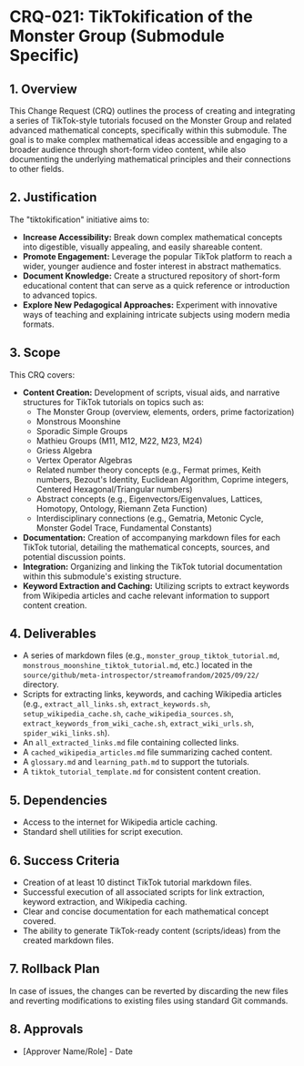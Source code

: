 # CRQ-021: TikTokification of the Monster Group (Submodule Specific)

## 1. Overview

This Change Request (CRQ) outlines the process of creating and integrating a series of TikTok-style tutorials focused on the Monster Group and related advanced mathematical concepts, specifically within this submodule. The goal is to make complex mathematical ideas accessible and engaging to a broader audience through short-form video content, while also documenting the underlying mathematical principles and their connections to other fields.

## 2. Justification

The "tiktokification" initiative aims to:
*   **Increase Accessibility:** Break down complex mathematical concepts into digestible, visually appealing, and easily shareable content.
*   **Promote Engagement:** Leverage the popular TikTok platform to reach a wider, younger audience and foster interest in abstract mathematics.
*   **Document Knowledge:** Create a structured repository of short-form educational content that can serve as a quick reference or introduction to advanced topics.
*   **Explore New Pedagogical Approaches:** Experiment with innovative ways of teaching and explaining intricate subjects using modern media formats.

## 3. Scope

This CRQ covers:
*   **Content Creation:** Development of scripts, visual aids, and narrative structures for TikTok tutorials on topics such as:
    *   The Monster Group (overview, elements, orders, prime factorization)
    *   Monstrous Moonshine
    *   Sporadic Simple Groups
    *   Mathieu Groups (M11, M12, M22, M23, M24)
    *   Griess Algebra
    *   Vertex Operator Algebras
    *   Related number theory concepts (e.g., Fermat primes, Keith numbers, Bezout's Identity, Euclidean Algorithm, Coprime integers, Centered Hexagonal/Triangular numbers)
    *   Abstract concepts (e.g., Eigenvectors/Eigenvalues, Lattices, Homotopy, Ontology, Riemann Zeta Function)
    *   Interdisciplinary connections (e.g., Gematria, Metonic Cycle, Monster Godel Trace, Fundamental Constants)
*   **Documentation:** Creation of accompanying markdown files for each TikTok tutorial, detailing the mathematical concepts, sources, and potential discussion points.
*   **Integration:** Organizing and linking the TikTok tutorial documentation within this submodule's existing structure.
*   **Keyword Extraction and Caching:** Utilizing scripts to extract keywords from Wikipedia articles and cache relevant information to support content creation.

## 4. Deliverables

*   A series of markdown files (e.g., `monster_group_tiktok_tutorial.md`, `monstrous_moonshine_tiktok_tutorial.md`, etc.) located in the `source/github/meta-introspector/streamofrandom/2025/09/22/` directory.
*   Scripts for extracting links, keywords, and caching Wikipedia articles (e.g., `extract_all_links.sh`, `extract_keywords.sh`, `setup_wikipedia_cache.sh`, `cache_wikipedia_sources.sh`, `extract_keywords_from_wiki_cache.sh`, `extract_wiki_urls.sh`, `spider_wiki_links.sh`).
*   An `all_extracted_links.md` file containing collected links.
*   A `cached_wikipedia_articles.md` file summarizing cached content.
*   A `glossary.md` and `learning_path.md` to support the tutorials.
*   A `tiktok_tutorial_template.md` for consistent content creation.

## 5. Dependencies

*   Access to the internet for Wikipedia article caching.
*   Standard shell utilities for script execution.

## 6. Success Criteria

*   Creation of at least 10 distinct TikTok tutorial markdown files.
*   Successful execution of all associated scripts for link extraction, keyword extraction, and Wikipedia caching.
*   Clear and concise documentation for each mathematical concept covered.
*   The ability to generate TikTok-ready content (scripts/ideas) from the created markdown files.

## 7. Rollback Plan

In case of issues, the changes can be reverted by discarding the new files and reverting modifications to existing files using standard Git commands.

## 8. Approvals

*   [Approver Name/Role] - Date
